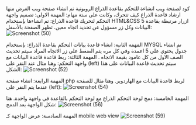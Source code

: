 كود لصفحة ويب انشاءة للتحكم بقاعدة الذراع الروبوتية
تم انشاء صفحة ويب الغرض منها ارشاد قاعدة الذراع كيف تتحرك، وكانت على ستة مهام:
المهمة الاولى: تصميم واجهة التحكم لتحريك قاعدة الذراع: تم انشاءها بإستخدام HTML&CSS  5 ازرار مرتبطة بقاعدة البيانات وكل زر مسؤول عن تحديد اتجاه معين.
تظهر الصفحة بالأسفل:
![Screenshot (50)](https://user-images.githubusercontent.com/80406362/124339245-de4bb880-dbb5-11eb-9334-058765cd44de.png)


المهمة الثانية: انشاء قاعدة بيانات التحكم بقاعدة الذراع: بإستخدام MYSQL تم انشاء جدول يحتوي على 5 اعمدة وفي كل مره يتم الضغط على زر الاتجاه المراد سيتم تحديث الصف الاول من كل عامود بقيمة الاتجاه .
المهمة الثالثة: ربط قاعدة قاعدة البيانات مع واجهة التحكم:
وهنا مثال عند النقر على (left) سيتم تحديث قاعدة البيانات على هذا الشكل:
  ![Screenshot (52)](https://user-images.githubusercontent.com/80406362/124339257-f1f71f00-dbb5-11eb-9e6b-cbfc588b41b6.png)


المهمة الرابعة: انشاء صفحة  php لربط قاعدة البيانات مع الهاردوير.
وهنا مثال للصفحة عندما يتم النقر على (left):
 ![Screenshot (54)](https://user-images.githubusercontent.com/80406362/124339273-1eab3680-dbb6-11eb-9296-5bd787ade427.png)


المهمة الخامسة: دمج لوحة التحكم الذراع مع لوحة التحكم بالقاعدة في واجهة واحدة.
هنا شكل الواجهة بعد الدمج:
 ![Screenshot (56)](https://user-images.githubusercontent.com/80406362/124339279-2d91e900-dbb6-11eb-82aa-efd82f95d019.png)


المهمة السادسة: عرض الواجهة كـ mobile web view
![Screenshot (59)](https://user-images.githubusercontent.com/80406362/124339535-c7a66100-dbb7-11eb-931c-acd6a246cfa7.png)
